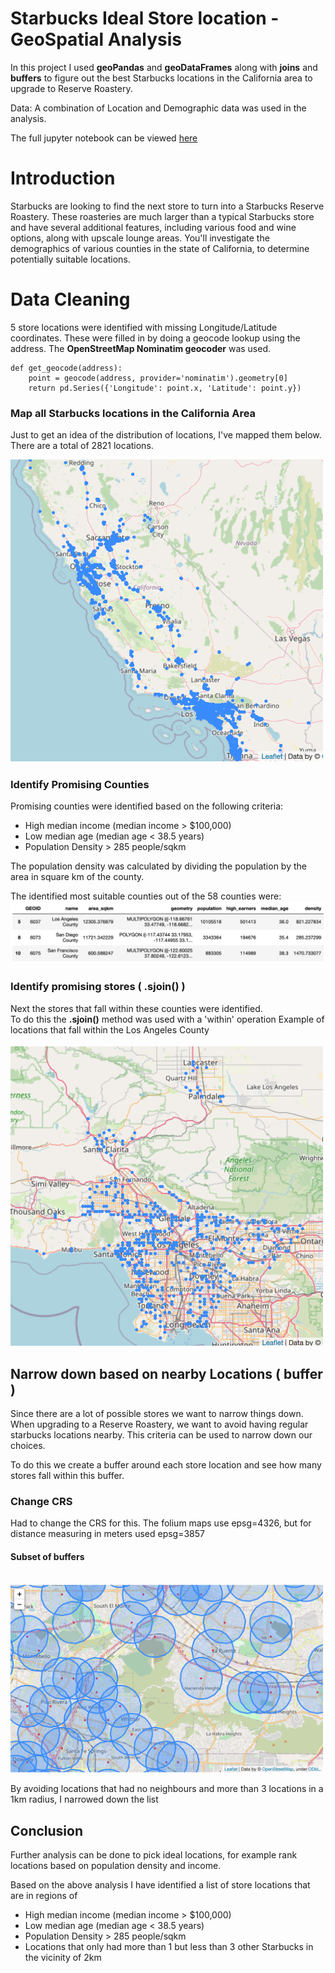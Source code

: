 # Starbucks Ideal Store location - GeoSpatial Analysis

In this project I used **geoPandas** and **geoDataFrames** along with **joins** and **buffers** to figure out the best Starbucks locations in the California area to upgrade to Reserve Roastery.

Data: A combination of Location and Demographic data was used in the analysis.

The full jupyter notebook can be viewed [here](https://github.com/numalj/Starbucks-GeoSpatial-Analysis/blob/master/StarbucksRoasteryLocation.ipynb)

# Introduction

Starbucks are looking to find the next store to turn into a Starbucks Reserve Roastery. These roasteries are much larger than a typical Starbucks store and have several additional features, including various food and wine options, along with upscale lounge areas. You'll investigate the demographics of various counties in the state of California, to determine potentially suitable locations.

# Data Cleaning

5 store locations were identified with missing Longitude/Latitude coordinates. These were filled in by doing a geocode lookup using the address. The **OpenStreetMap Nominatim geocoder** was used.

```
def get_geocode(address):
    point = geocode(address, provider='nominatim').geometry[0]
    return pd.Series({'Longitude': point.x, 'Latitude': point.y})
```

### Map all Starbucks locations in the California Area
Just to get an idea of the distribution of locations, I've mapped them below. There are a total of 2821 locations.
<!--**See interactive map [here](maps/m_2.html)**-->


<img src="/images/m2.png" width="500">


### Identify Promising Counties
Promising counties were identified based on the following criteria:
* High median income (median income > $100,000)
* Low median age (median age < 38.5 years)
* Population Density > 285 people/sqkm

The population density was calculated by dividing the population by the area in square km of the county. 

The identified most suitable counties out of the 58 counties were: 
![selectedCounties](/images/sel_counties.png)

### Identify promising stores ( .sjoin() )

Next the stores that fall within these counties were identified.
<br>
To do this the **.sjoin()** method was used with a 'within' operation 
Example of locations that fall within the Los Angeles County
<br>
<!--**See interactive map [here](maps/m_3.html)**-->

<img src="/images/m3.png" width="500">

## Narrow down based on nearby Locations ( buffer )

Since there are a lot of possible stores we want to narrow things down. When upgrading to a Reserve Roastery, we want to avoid having regular starbucks locations nearby. This criteria can be used to narrow down our choices.

To do this we create a buffer around each store location and see how many stores fall within this buffer.

### Change CRS
Had to change the CRS for this. The folium maps use epsg=4326, but for distance measuring in meters used epsg=3857

#### Subset of buffers
<br>
<!--**See interactive map [here](maps/m_4.html)**-->

<img src="/images/m4.png" width="500">

By avoiding locations that had no neighbours and more than 3 locations in a 1km radius, I narrowed down the list

## Conclusion
Further analysis can be done to pick ideal locations, for example rank locations based on population density and income.

Based on the above analysis I have identified a list of store locations that are in regions of

* High median income (median income > $100,000)
* Low median age (median age < 38.5 years)
* Population Density > 285 people/sqkm
* Locations that only had more than 1 but less than 3 other Starbucks in the vicinity of 2km
